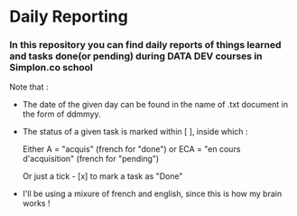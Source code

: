 # Daily Reporting

### In this repository you can find daily reports of things learned and tasks done(or pending) during DATA DEV courses in Simplon.co school
 
 Note that :
 
 - The date of the given day can be found in the name of .txt document in the form of ddmmyy. 
 
 - The status of a given task is marked within [ ], inside which : 
 
      Either  A = "acquis" (french for "done") or ECA = "en cours d'acquisition" (french for "pending")

      Or just a tick - [x] to mark a task as "Done"
 
 - I'll be using a mixure of french and english, since this is how my brain works !
 
